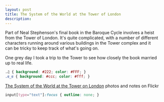```yaml
---
layout: post
title: The System of the World at the Tower of London
description: 
---
```


Part of Neal Stephenson's final book in the Baroque Cycle involves a heist from the Tower of London. It's quite complicated, with a number of different characters running around various buildings in the Tower complex and it can be tricky to keep track of what's going on.

One grey day I took a trip to the Tower to see how closely the book married up to real life.

```css
.♫ { background: #222; color: #FFF; } 
.ಠ_ಠ { background: #ccc; color: #fff; }
```

<a href="https://www.flickr.com/photos/notlikecalvin/albums/72057594068198516">The System of the World at the Tower on London</a> photos and notes on Flickr

```css
input[type="text"]:focus { outline: none; }
```
